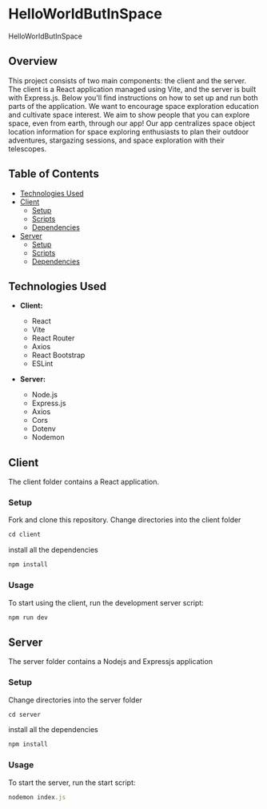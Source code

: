 # HelloWorldButInSpace
HelloWorldButInSpace

## Overview
This project consists of two main components: the client and the server. The client is a React application managed using Vite, and the server is built with Express.js. Below you'll find instructions on how to set up and run both parts of the application. We want to encourage space exploration education and cultivate space interest.  We aim to show people that you can explore space, even from earth, through our app! Our app centralizes space object location information for space exploring enthusiasts to plan their outdoor adventures, stargazing sessions, and space exploration with their telescopes. 

## Table of Contents
- [Technologies Used](#technologies-used)
- [Client](#client)
  - [Setup](#setup)
  - [Scripts](#scripts)
  - [Dependencies](#dependencies)
- [Server](#server)
  - [Setup](#setup-1)
  - [Scripts](#scripts-1)
  - [Dependencies](#dependencies-1)
 
## Technologies Used
- **Client:**
  - React
  - Vite
  - React Router
  - Axios
  - React Bootstrap
  - ESLint

- **Server:**
  - Node.js
  - Express.js
  - Axios
  - Cors
  - Dotenv
  - Nodemon

## Client

The client folder contains a React application.

### Setup
Fork and clone this repository. Change directories into the client folder
```javascript
cd client
```
install all the dependencies
```javascript
npm install
```

### Usage
To start using the client, run the development server script:
```javascript
npm run dev
```


## Server

The server folder contains a Nodejs and Expressjs application

### Setup
Change directories into the server folder
```javascript
cd server
```
install all the dependencies
```javascript
npm install
```

### Usage

To start the server, run the start script:

```javascript
nodemon index.js
```




